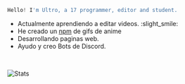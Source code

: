 ```js
Hello! I'm Ultro, a 17 programmer, editor and student.
```

-  Actualmente aprendiendo a editar videos. :slight_smile:
-  He creado un <a href="https://www.npmjs.com/package/soyultro">npm</a> de gifs de anime
-  Desarrollando paginas web. 
-  Ayudo y creo Bots de Discord. <br />

<br />

![Stats](https://github-readme-stats-git-masterrstaa-rickstaa.vercel.app/api?username=soyultro&show_icons=true&theme=radical)
